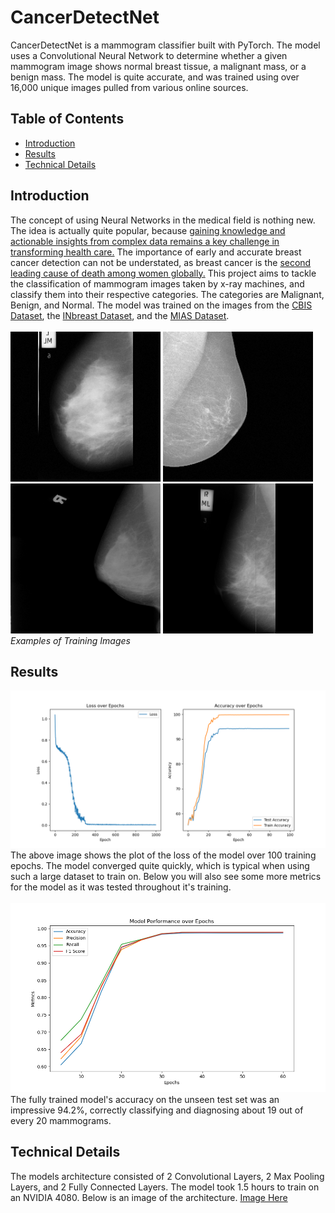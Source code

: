 # CancerDetectNet

CancerDetectNet is a mammogram classifier built with PyTorch. The model uses a Convolutional Neural Network to determine whether a given mammogram image shows normal breast tissue, a malignant mass, or a benign mass. The model is quite accurate, and was trained using over 16,000 unique images pulled from various online sources.

## Table of Contents
- [Introduction](#introduction)
- [Results](#results)
- [Technical Details](#technical-details)


## Introduction
The concept of using Neural Networks in the medical field is nothing new. The idea is actually quite popular, because [gaining knowledge and actionable insights from complex data remains a key challenge in transforming health care.](https://www.ncbi.nlm.nih.gov/pmc/articles/PMC6455466/) The importance of early and accurate breast cancer detection can not be understated, as breast cancer is the [second leading cause of death among women globally.](https://www.cdc.gov/cancer/breast/basic_info/index.htm#:~:text=Except%20for%20skin%20cancer%2C%20breast,cancer%20death%20among%20Hispanic%20women.) This project aims to tackle the classification of mammogram images taken by x-ray machines, and classify them into their respective categories. The categories are Malignant, Benign, and Normal. The model was trained on the images from the [CBIS Dataset](https://www.kaggle.com/datasets/awsaf49/cbis-ddsm-breast-cancer-image-dataset), the [INbreast Dataset](https://www.kaggle.com/datasets/ramanathansp20/inbreast-dataset), and the [MIAS Dataset](https://www.kaggle.com/datasets/kmader/mias-mammography).<br /><br />
<img src="Augmented_Images/Normal_Pics/109_24_mias.png" width="240"> 
<img src="Augmented_Images/Malignant_Pics/10_16_inbreast.png" width="240">
<img src="Augmented_Images/Malignant_Pics/1071_12_cbis.png" width="240">
<img src="Augmented_Images/Benign_Pics/104_7_mias.png" width="240">
*Examples of Training Images*

## Results
<img src="Figures/Training_2.png">
The above image shows the plot of the loss of the model over 100 training epochs. The model converged quite quickly, which is typical when using such a large dataset to train on. Below you will also see some more metrics for the model as it was tested throughout it's training.<br />
<br />
<img src="Figures/Evaluation_1.png">
The fully trained model's accuracy on the unseen test set was an impressive 94.2%, correctly classifying and diagnosing about 19 out of every 20 mammograms.

## Technical Details
The models architecture consisted of 2 Convolutional Layers, 2 Max Pooling Layers, and 2 Fully Connected Layers. The model took 1.5 hours to train on an NVIDIA 4080. Below is an image of the architecture.
[Image Here]()
